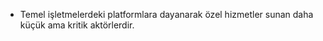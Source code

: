 - Temel işletmelerdeki platformlara dayanarak özel hizmetler sunan daha küçük ama kritik aktörlerdir.